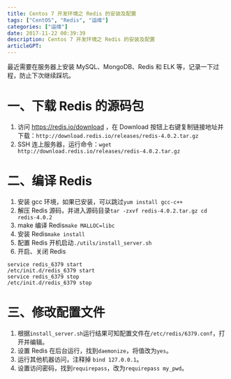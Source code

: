 ```yaml
---
title: Centos 7 开发环境之 Redis 的安装及配置
tags: ["CentOS", "Redis", "运维"]
categories: ["运维"]
date: 2017-11-22 00:39:39
description: Centos 7 开发环境之 Redis 的安装及配置
articleGPT: 
---
```


最近需要在服务器上安装 MySQL、MongoDB、Redis 和 ELK 等，记录一下过程，防止下次继续踩坑。  

# 一、下载 Redis 的源码包

  1. 访问 <https://redis.io/download> ，在 Download 按钮上右键复制链接地址并下载：`http://download.redis.io/releases/redis-4.0.2.tar.gz `
  2. SSH 连上服务器，运行命令：`wget http://download.redis.io/releases/redis-4.0.2.tar.gz `

# 二、编译 Redis

  1. 安装 gcc 环境，如果已安装，可以跳过`yum install gcc-c++ `
  2. 解压 Redis 源码，并进入源码目录`tar -zxvf redis-4.0.2.tar.gz cd redis-4.0.2 `
  3. make 编译 Redis`make MALLOC=libc `
  4. 安装 Redis`make install `
  5. 配置 Redis 开机启动`./utils/install_server.sh `
  6. 开启、关闭 Redis
  
```shell
service redis_6379 start
/etc/init.d/redis_6379 start
service redis_6379 stop
/etc/init.d/redis_6379 stop
```

# 三、修改配置文件

  1. 根据`install_server.sh`运行结果可知配置文件在`/etc/redis/6379.conf`，打开并编辑。
  2. 设置 Redis 在后台运行，找到`daemonize`，将值改为`yes`。
  3. 运行其他机器访问，注释掉 `bind 127.0.0.1`。
  4. 设置访问密码，找到`requirepass`，改为`requirepass my_pwd`。

